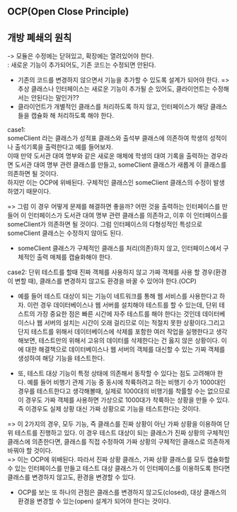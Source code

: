 ## OCP(Open Close Principle)
## 개방 폐쇄의 원칙
-> 모듈은 수정에는 닫혀있고, 확장에는 열려있어야 한다. <br>
: 새로운 기능이 추가되어도, 기존 코드는 수정되면 안된다. <br>

* 기존의 코드를 변경하지 않으면서 기능을 추가할 수 있도록 설계가 되어야 한다. 
=> 추상 클래스나 인터페이스는 새로운 기능이 추가될 순 있어도, 클라이언트는 수정해서는 안된다는 말인가?? <br>
* 클라이언트가 개별적인 클래스를 처리하도록 하지 않고, 인터페이스가 해당 클래스들을 캡슐화 해 처리하도록 해야 한다.

case1:<br>
someClient 라는 클래스가 성적표 클래스와 출석부 클래스에 의존하여 학생의 성적이나 출석기록을 출력한다고 예를 들어보자. <br>
이때 만약 도서관 대여 명부와 같은 새로운 매체에 학생의 대여 기록을 출력하는 경우라면 도서관 대여 명부 관련 클래스를 만들고, someClient 클래스가 새롭게 이 클래스를 의존하면 될 것이다.<br> 
하지만 이는 OCP에 위배된다. 구체적인 클래스인 someClient 클래스의 수정이 발생하였기 때문이다. <br>

=> 그럼 이 경우 어떻게 문제를 해결하면 좋을까? 어떤 것을 출력하는 인터페이스를 만들어 이 인터페이스가 도서관 대여 명부 관련 클래스를 의존하고, 이후 이 인터페이스를 someClient가 의존하면 될 것이다.
그럼 인터페이스의 다형성적인 특성으로 someClient 클래스는 수정하지 않아도 된다.<br>

* someClient 클래스가 구체적인 클래스를 처리(의존)하지 않고, 인터페이스에서 구체적인 출력 매체를 캡슐화해야 한다.


case2: 단위 테스트를 할때 진짜 객체를 사용하지 않고 가짜 객체를 사용 할 경우(환경이 변할 때), 클래스를 변경하지 않고도 환경을 바꿀 수 있어야 한다.(OCP)<br>


* 예를 들어 테스트 대상이 되는 기능이 네트워크를 통해 웹 서비스를 사용한다고 하자. 이런 경우 데이터베이스나 웹 서버를 설치해야 테스트를 할 수 있는데, 단위 테스트의 가장 중요한 점은 빠른 시간에 자주 테스트를 해야 한다는 것인데 데이터베이스나 웹 서버의 설치는 시간이 오래 걸리므로 이는 적절치 못한 상황이다.그리고 단지 테스트를 위해서 데이터베이스에 삭제를 포함한 여러 작업을 실행한다고 생각해보면, 테스트만의 위해서 고유의 데이터를 삭제한다는 건 옳지 않은 상황이다. 이에 대한 해결책으로 데이터베이스나 웹 서버의 객체를 대신할 수 있는 가짜 객체를 생성하여 해당 기능을 테스트한다.

* 또, 테스트 대상 기능이 특정 상태에 의존해서 동작할 수 있다는 점도 고려해야 한다. 예를 들어 비행기 관제 기능 중 동시에 착륙하려고 하는 비행기 수가 1000대인 경우를 테스트한다고 생각해볼때, 실제로 1000대의 비행기를 착률할 수는 없으므로 이 경우도 가짜 객체를 사용하면 가상으로 1000대가 착륙하는 상황을 만들 수 있다. 즉 이경우도 실제 상황 대신 가짜 상황으로 기능을 테스트한다는 것이다.

=> 이 2가지의 경우, 모두 기능, 즉 클래스를 진짜 상황이 아닌 가짜 상황을 이용하여 단위 테스트를 진행하고 있다. 이 경우 테스트 대상이 되는 클래스가 진짜 상황의 구체적인 클래스에 의존한다면, 클래스를 직접 수정하여 가짜 상황의 구체적인 클래스로 의존하게 바꿔야 할 것이다.<br> 
=> 이는 OCP에 위배된다. 따라서 진짜 상황 클래스, 가짜 상황 클래스를 모두 캡슐화할 수 있는 인터페이스를 만들고 
테스트 대상 클래스가 이 인터페이스를 이용하도록 한다면 클래스를 변경하지 않고도, 환경을 변경할 수 있다.<br>

* OCP를 보는 또 하나의 관점은 클래스를 변경하지 않고도(closed), 대상 클래스의 환경을 변경할 수 있는(open) 설계가 되어야 한다는 것이다. 
